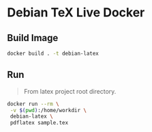 # Debian TeX Live Docker

## Build Image

```sh
docker build . -t debian-latex
```

## Run
> From latex project root directory. 
```sh
docker run --rm \
 -v $(pwd):/home/workdir \
 debian-latex \
 pdflatex sample.tex
```